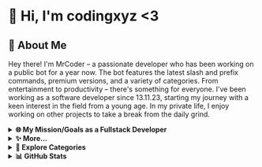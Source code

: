 # 👋 Hi, I'm codingxyz <3

## 🚀 About Me
Hey there! I'm MrCoder – a passionate developer who has been working on a public bot for a year now. The bot features the latest slash and prefix commands, premium versions, and a variety of categories. From entertainment to productivity – there's something for everyone. I've been working as a software developer since 13.11.23, starting my journey with a keen interest in the field from a young age. In my private life, I enjoy working on other projects to take a break from the daily grind.

<details>
<summary><strong>🌐 My Mission/Goals as a Fullstack Developer</strong></summary>

My mission is to enrich the world of software development with creative solutions and innovative applications. From crafting a captivating streaming app to developing custom Windows programs, iOS applications, and web projects – my goal is to create a positive user experience through high-quality code.

</details>

<details>
<summary><strong>✨ More...</strong></summary>

My door is always open for exchanging ideas, collaborating on exciting projects, and collectively growing in the realm of code. Here on my GitHub profile, you'll find code examples. Maybe there's something here for you!

</details>

<details>
<summary><strong>🔧 Explore Categories</strong></summary>

- **Entertainment**
  - Fun bots to lighten up your day!

- **Productivity**
  - Tools to boost your efficiency!

- **Miscellaneous**
  - Other cool projects I've been working on!

</details>

<details>
<summary><strong>📊 GitHub Stats</strong></summary>

![GitHub Stats](https://github-readme-stats.vercel.app/api?username=cod1ngxyz&show_icons=true&count_private=true&hide=contribs)

</details>
